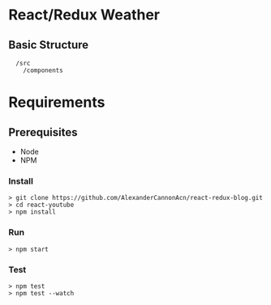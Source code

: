 # React/Redux Weather

## Basic Structure
```
  /src
    /components
```

# Requirements
## Prerequisites
- Node
- NPM

### Install
```
> git clone https://github.com/AlexanderCannonAcn/react-redux-blog.git
> cd react-youtube
> npm install
```
### Run
```
> npm start

```
### Test
```
> npm test
> npm test --watch